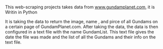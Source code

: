 This web-scraping projects takes data from www.gundamplanet.com, it is Writin in Python

It is taking the data to return the image, name , and pirce of all Gundams on a certain page of GundamPlanet.com.
After taking the data, the data is then configured in a text file with the name GundamList. This text file gives the date the file was made 
and the list of all the Gundams and their info on the text file.
